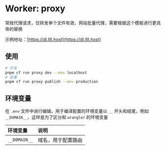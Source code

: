 # Worker: proxy

常规代理请求，仅转发单个文件有效，网站批量代理，需要根据这个模板进行更具体的替换

示例地址：[https://dl.llll.host](https://dl.llll.host)

## 使用

```bash
# 开发
pnpm cf run proxy dev --env localhost
# 部署
pnpm cf run proxy publish --env production
```

## 环境变量

在 `.env` 文件中进行编辑，用于编译配置的环境变量以 `__` 开头和结尾，例如 `__DOMAIN__`，这样是为了区分和 `wrangler` 的环境变量

| 环境变量 | 说明 |
| :--- | :--- |
| `__DOMAIN__` | 域名，用于配置路由 |

